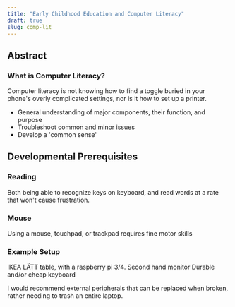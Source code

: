 ```yaml
---
title: "Early Childhood Education and Computer Literacy"
draft: true
slug: comp-lit
---
```

## Abstract

### What is Computer Literacy?

Computer literacy is not knowing how to find a toggle buried in your phone's overly complicated settings, nor is it how to set up a printer.

- General understanding of major components, their function, and purpose
- Troubleshoot common and minor issues
- Develop a 'common sense'

## Developmental Prerequisites

### Reading
Both being able to recognize keys on keyboard, and read words at a rate that won't cause frustration.

### Mouse
Using a mouse, touchpad, or trackpad requires fine motor skills

### Example Setup
IKEA LÄTT table, with a raspberry pi 3/4.
Second hand monitor
Durable and/or cheap keyboard

I would recommend external peripherals that can be replaced when broken, rather needing to trash an entire laptop.
